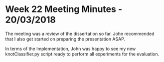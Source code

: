 # Week 22 Meeting Minutes - 20/03/2018

The meeting was a review of the dissertation so far.
John recommended that I also get started on preparing the presentation ASAP.

In terms of the Implementation, John was happy to see my new knotClassifier.py script ready to perform all experiments for the evaluation.
